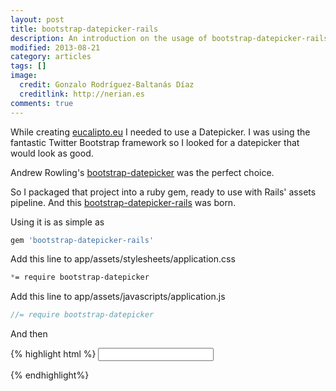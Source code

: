 ```yaml
---
layout: post
title: bootstrap-datepicker-rails
description: An introduction on the usage of bootstrap-datepicker-rails
modified: 2013-08-21
category: articles
tags: []
image:
  credit: Gonzalo Rodríguez-Baltanás Díaz
  creditlink: http://nerian.es
comments: true
---
```


While creating [eucalipto.eu](http://eucalipto.eu) I needed to use a Datepicker. I was using the fantastic Twitter Bootstrap framework so I looked for a datepicker that would look as good.

Andrew Rowling's [bootstrap-datepicker](https://github.com/eternicode/bootstrap-datepicker) was the perfect choice.

So I packaged that project into a ruby gem, ready to use with Rails' assets pipeline. And this [bootstrap-datepicker-rails](https://github.com/Nerian/bootstrap-datepicker-rails) was born.

Using it is as simple as

~~~ ruby
gem 'bootstrap-datepicker-rails'
~~~

Add this line to app/assets/stylesheets/application.css

~~~ css
*= require bootstrap-datepicker
~~~

Add this line to app/assets/javascripts/application.js

~~~ javascript
//= require bootstrap-datepicker
~~~

And then

{% highlight html %}
<input type="text" data-behaviour='datepicker' >

<script type="text/javascript">
  $(document).ready(function(){
    $('[data-behaviour~=datepicker]').datepicker();
  })
</script>
{% endhighlight%}